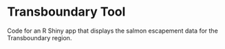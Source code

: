 # Transboundary Tool

Code for an R Shiny app that displays the salmon escapement data for the Transboundary region.